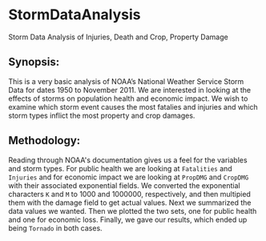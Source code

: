 # StormDataAnalysis
Storm Data Analysis of Injuries, Death and Crop, Property Damage

## Synopsis:
This is a very basic analysis of NOAA’s National Weather Service Storm Data for dates 1950 to November 2011. We are interested in looking at the effects of storms on population health and economic impact. We wish to examine which storm event causes the most fatalies and injuries and which storm types inflict the most property and crop damages.

## Methodology:
Reading through NOAA's documentation gives us a feel for the variables and storm types. For public health we are looking at `Fatalities` and `Injuries` and for economic impact we are looking at `PropDMG` and `CropDMG` with their associated exponential fields. We converted the exponential characters `K` and `M` to 1000 and 1000000, respectively, and then multipied them with the damage field to get actual values. Next we summarized the data values we wanted. Then we plotted the two sets, one for public health and one for economic loss. Finally, we gave our results, which ended up being `Tornado` in both cases.
